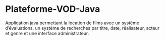 # Plateforme-VOD-Java
Application java permettant la location de films avec un système d’évaluations, un système de recherches par titre, date, réalisateur, acteur et genre et une interface administrateur. 

